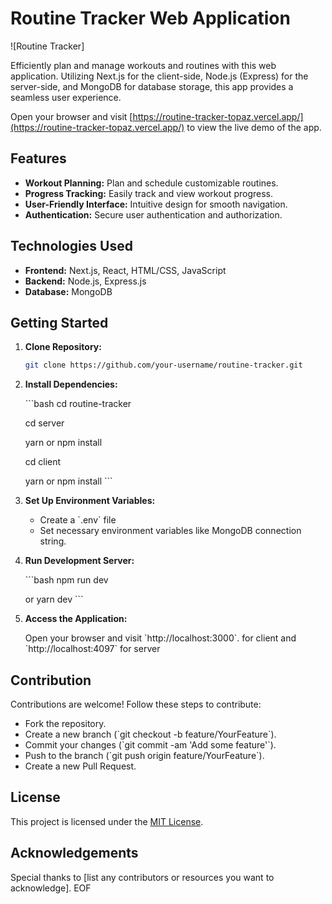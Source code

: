 # Routine Tracker Web Application

![Routine Tracker]

Efficiently plan and manage workouts and routines with this web application. Utilizing Next.js for the client-side, Node.js (Express) for the server-side, and MongoDB for database storage, this app provides a seamless user experience.

Open your browser and visit [https://routine-tracker-topaz.vercel.app/](https://routine-tracker-topaz.vercel.app/) to view the live demo of the app.

## Features

-   **Workout Planning:** Plan and schedule customizable routines.
-   **Progress Tracking:** Easily track and view workout progress.
-   **User-Friendly Interface:** Intuitive design for smooth navigation.
-   **Authentication:** Secure user authentication and authorization.

## Technologies Used

-   **Frontend:** Next.js, React, HTML/CSS, JavaScript
-   **Backend:** Node.js, Express.js
-   **Database:** MongoDB

## Getting Started

1. **Clone Repository:**

    ```bash
    git clone https://github.com/your-username/routine-tracker.git
    ```

2. **Install Dependencies:**

    \`\`\`bash
    cd routine-tracker

    cd server

    yarn or npm install

    cd client

    yarn or npm install
    \`\`\`

3. **Set Up Environment Variables:**

    - Create a \`.env\` file
    - Set necessary environment variables like MongoDB connection string.

4. **Run Development Server:**

    \`\`\`bash
    npm run dev

    or
    yarn dev
    \`\`\`

5. **Access the Application:**

    Open your browser and visit \`http://localhost:3000\`. for client and \`http://localhost:4097\` for server

## Contribution

Contributions are welcome! Follow these steps to contribute:

-   Fork the repository.
-   Create a new branch (\`git checkout -b feature/YourFeature\`).
-   Commit your changes (\`git commit -am 'Add some feature'\`).
-   Push to the branch (\`git push origin feature/YourFeature\`).
-   Create a new Pull Request.

## License

This project is licensed under the [MIT License](link-to-license-file).

## Acknowledgements

Special thanks to [list any contributors or resources you want to acknowledge].
EOF
